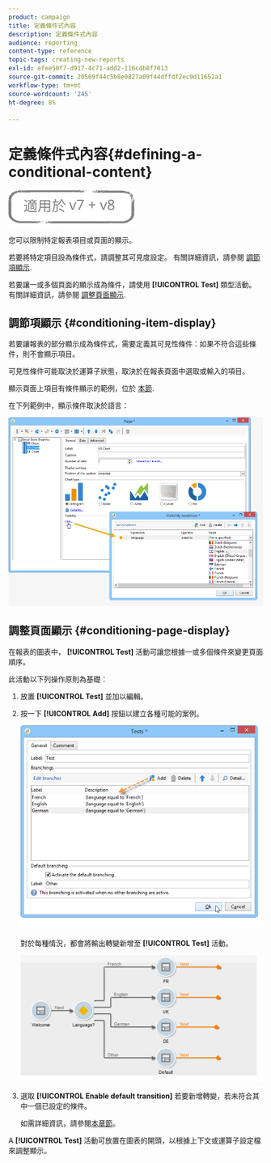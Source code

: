 ```yaml
---
product: campaign
title: 定義條件式內容
description: 定義條件式內容
audience: reporting
content-type: reference
topic-tags: creating-new-reports
exl-id: efee50f7-d917-4c71-add2-116c4b8f7013
source-git-commit: 20509f44c5b8e0827a09f44dffdf2ec9d11652a1
workflow-type: tm+mt
source-wordcount: '245'
ht-degree: 8%

---
```


# 定義條件式內容{#defining-a-conditional-content}

![](../../assets/common.svg)

您可以限制特定報表項目或頁面的顯示。

若要將特定項目設為條件式，請調整其可見度設定。 有關詳細資訊，請參閱 [調節項顯示](#conditioning-item-display).

若要讓一或多個頁面的顯示成為條件，請使用 **[!UICONTROL Test]** 類型活動。 有關詳細資訊，請參閱 [調整頁面顯示](#conditioning-page-display).

## 調節項顯示 {#conditioning-item-display}

若要讓報表的部分顯示成為條件式，需要定義其可見性條件：如果不符合這些條件，則不會顯示項目。

可見性條件可能取決於運算子狀態，取決於在報表頁面中選取或輸入的項目。

顯示頁面上項目有條件顯示的範例，位於 [本節](../../web/using/form-rendering.md#defining-fields-conditional-display).

在下列範例中，顯示條件取決於語言：

![](assets/reporting_display_condition.png)

## 調整頁面顯示 {#conditioning-page-display}

在報表的圖表中， **[!UICONTROL Test]** 活動可讓您根據一或多個條件來變更頁面順序。

此活動以下列操作原則為基礎：

1. 放置 **[!UICONTROL Test]** 並加以編輯。
1. 按一下 **[!UICONTROL Add]** 按鈕以建立各種可能的案例。

   ![](assets/reporting_test_sample.png)

   對於每種情況，都會將輸出轉變新增至 **[!UICONTROL Test]** 活動。

   ![](assets/reporting_test_transitions.png)

1. 選取 **[!UICONTROL Enable default transition]** 若要新增轉變，若未符合其中一個已設定的條件。

   如需詳細資訊，請參閱[本章節](../../web/using/defining-web-forms-page-sequencing.md#conditional-page-display)。

A **[!UICONTROL Test]** 活動可放置在圖表的開頭，以根據上下文或運算子設定檔來調整顯示。
